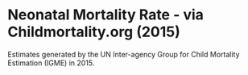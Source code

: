# Neonatal Mortality Rate - via Childmortality.org (2015)

Estimates generated by the UN Inter-agency Group for Child Mortality Estimation (IGME) in 2015.